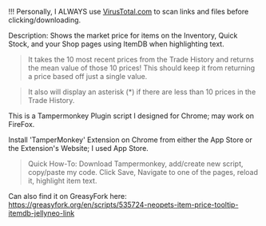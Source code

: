 !!! Personally, I ALWAYS use [VirusTotal.com](https://www.virustotal.com/gui/home/url) to scan links and files before clicking/downloading.

Description: Shows the market price for items on the Inventory, Quick Stock, and your Shop pages using ItemDB when highlighting text.

>It takes the 10 most recent prices from the Trade History and returns the mean value of those 10 prices!
This should keep it from returning a price based off just a single value.

>It also will display an asterisk (*) if there are less than 10 prices in the Trade History.

This is a Tampermonkey Plugin script I designed for Chrome; may work on FireFox.

Install 'TamperMonkey' Extension on Chrome from either the App Store or the Extension's Website; I used App Store.

>Quick How-To: Download Tampermonkey, add/create new script, copy/paste my code. Click Save, Navigate to one of the pages, reload it, highlight item text.

Can also find it on GreasyFork here: https://greasyfork.org/en/scripts/535724-neopets-item-price-tooltip-itemdb-jellyneo-link
